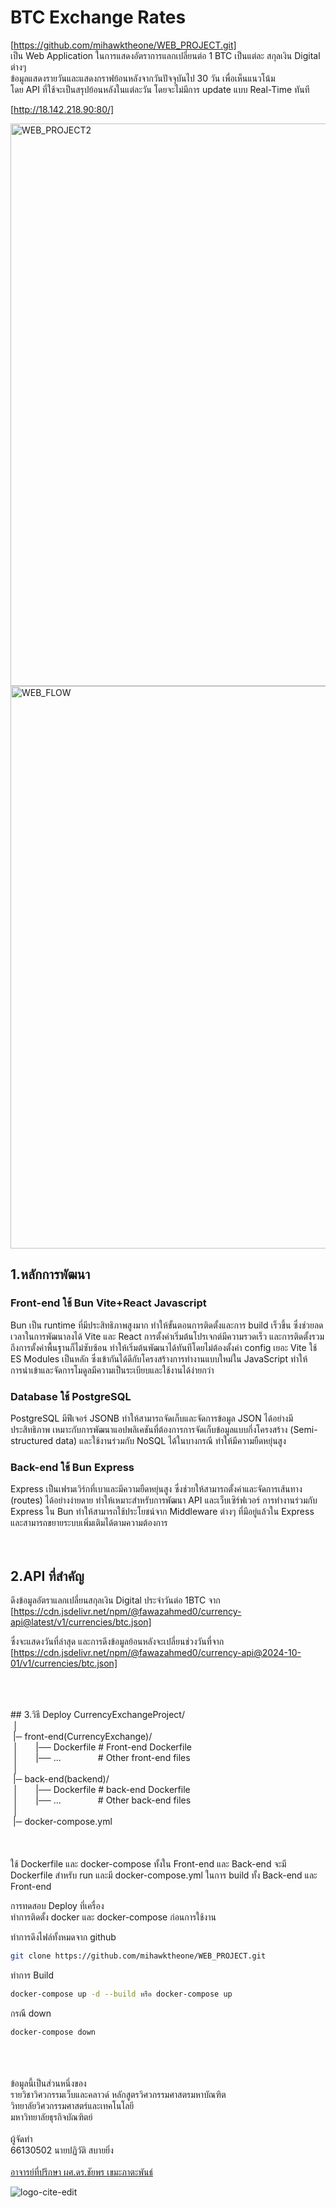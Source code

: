 # BTC Exchange Rates

[https://github.com/mihawktheone/WEB_PROJECT.git]  
เป็น Web Application ในการแสดงอัตราการแลกเปลี่ยนต่อ 1 BTC เป็นแต่ละ สกุลเงิน Digital ต่างๆ  
ข้อมูลแสดงรายวันและแสดงกราฟย้อนหลังจากวันปัจจุบันไป 30 วัน เพื่อเห็นแนวโน้ม  
โดย  API ที่ใช้จะเป็นสรุปย้อนหลังในแต่ละวัน โดยจะไม่มีการ update แบบ Real-Time ทันที  

[http://18.142.218.90:80/]  
  
<img width="900" alt="WEB_PROJECT2" src="https://github.com/user-attachments/assets/175dade5-9461-42cc-b6ad-042b8037b7da">

<img width="900" alt="WEB_FLOW" src="https://github.com/user-attachments/assets/b5797f4e-1166-4724-93e4-3368c8b13975">

  
  
## 1.หลักการพัฒนา

### Front-end ใช้ Bun Vite+React Javascript 
  Bun เป็น runtime ที่มีประสิทธิภาพสูงมาก ทำให้ขั้นตอนการติดตั้งและการ build เร็วขึ้น ซึ่งช่วยลดเวลาในการพัฒนาลงได้
Vite และ React การตั้งค่าเริ่มต้นโปรเจกต์มีความรวดเร็ว และการติดตั้งรวมถึงการตั้งค่าพื้นฐานก็ไม่ซับซ้อน ทำให้เริ่มต้นพัฒนาได้ทันทีโดยไม่ต้องตั้งค่า config เยอะ
Vite ใช้ ES Modules เป็นหลัก ซึ่งเข้ากันได้ดีกับโครงสร้างการทำงานแบบใหม่ใน JavaScript ทำให้การนำเข้าและจัดการโมดูลมีความเป็นระเบียบและใช้งานได้ง่ายกว่า

### Database ใช้ PostgreSQL
  PostgreSQL มีฟีเจอร์ JSONB ทำให้สามารถจัดเก็บและจัดการข้อมูล JSON ได้อย่างมีประสิทธิภาพ 
  เหมาะกับการพัฒนาแอปพลิเคชันที่ต้องการการจัดเก็บข้อมูลแบบกึ่งโครงสร้าง (Semi-structured data) และใช้งานร่วมกับ NoSQL ได้ในบางกรณี ทำให้มีความยืดหยุ่นสูง

### Back-end ใช้ Bun Express
  Express เป็นเฟรมเวิร์กที่เบาและมีความยืดหยุ่นสูง ซึ่งช่วยให้สามารถตั้งค่าและจัดการเส้นทาง (routes) ได้อย่างง่ายดาย 
  ทำให้เหมาะสำหรับการพัฒนา API และเว็บเซิร์ฟเวอร์ การทำงานร่วมกับ Express ใน Bun ทำให้สามารถใช้ประโยชน์จาก Middleware ต่างๆ ที่มีอยู่แล้วใน Express 
  และสามารถขยายระบบเพิ่มเติมได้ตามความต้องการ
<br>
<br>
<br>
## 2.API ที่สำคัญ
ดึงข้อมูลอัตราแลกเปลี่ยนสกุลเงิน Digital ประจำวันต่อ 1BTC จาก  
[https://cdn.jsdelivr.net/npm/@fawazahmed0/currency-api@latest/v1/currencies/btc.json]  
  
ซึ่งจะแสดงวันที่ล่าสุด และการดึงข้อมูลย้อนหลังจะเปลี่ยนช่วงวันที่จาก  
[https://cdn.jsdelivr.net/npm/@fawazahmed0/currency-api@2024-10-01/v1/currencies/btc.json]  
  
<br>
<br>
<br>
## 3.วิธี Deploy
CurrencyExchangeProject/<br>
&nbsp;│<br>
&nbsp;|─ front-end(CurrencyExchange)/<br>
&nbsp;│&nbsp;&nbsp;&nbsp;&nbsp;&nbsp;&nbsp;&nbsp;|── Dockerfile  # Front-end Dockerfile<br>
&nbsp;│&nbsp;&nbsp;&nbsp;&nbsp;&nbsp;&nbsp;&nbsp;|── ...&nbsp;&nbsp;&nbsp;&nbsp;&nbsp;&nbsp;&nbsp;&nbsp;&nbsp;&nbsp;&nbsp;&nbsp;&nbsp;&nbsp;&nbsp;# Other front-end files<br>
&nbsp;│<br>
&nbsp;|─ back-end(backend)/<br>
&nbsp;│&nbsp;&nbsp;&nbsp;&nbsp;&nbsp;&nbsp;&nbsp;|── Dockerfile  # back-end Dockerfile<br>
&nbsp;│&nbsp;&nbsp;&nbsp;&nbsp;&nbsp;&nbsp;&nbsp;|── ...&nbsp;&nbsp;&nbsp;&nbsp;&nbsp;&nbsp;&nbsp;&nbsp;&nbsp;&nbsp;&nbsp;&nbsp;&nbsp;&nbsp;&nbsp;# Other back-end files<br>
&nbsp;│<br>
&nbsp;|─ docker-compose.yml<br>
<br>
<br>
<br>
ใช้ Dockerfile และ docker-compose  
ทั้งใน Front-end และ Back-end จะมี Dockerfile สำหรับ run  
และมี docker-compose.yml ในการ build ทั้ง Back-end และ Front-end  
  
การทดสอบ Deploy ที่เครื่อง  
ทำการติดตั้ง docker และ docker-compose ก่อนการใช้งาน  
  
ทำการดึงไฟล์ทั้งหมดจาก github
``` bash 
git clone https://github.com/mihawktheone/WEB_PROJECT.git
```

ทำการ Build 
``` bash
docker-compose up -d --build หรือ docker-compose up
```

กรณี down
``` bash
docker-compose down
```
<br> 
<br> 
<br> 
ข้อมูลนี้เป็นส่วนหนึ่งของ<br>
รายวิชาวิศวกรรมเว็บและคลาวด์ หลักสูตรวิศวกรรมศาสตรมหาบัณฑิต<br> 
วิทยาลัยวิศวกรรมศาสตร์และเทคโนโลยี<br>
มหาวิทยาลัยธุรกิจบัณฑิตย์<br>
<br>
ผู้จัดทำ<br>
66130502 นายปฏิวัติ สบายยิ่ง<br>
<br>
<a href="https://cite.dpu.ac.th/ResumeDean.html"> อาจารย์ที่ปรึกษา ผศ.ดร.ชัยพร เขมะภาตะพันธ์</a>


![logo-cite-edit](https://github.com/user-attachments/assets/352a53c0-341f-4d4a-afa8-d3d67340ef70)

